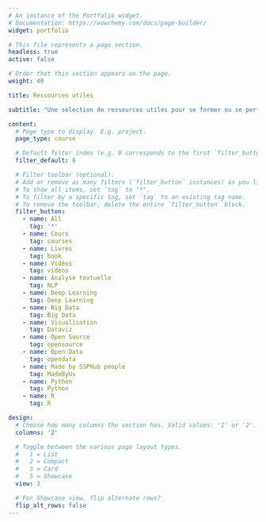 ```yaml
---
# An instance of the Portfolio widget.
# Documentation: https://wowchemy.com/docs/page-builder/
widget: portfolio

# This file represents a page section.
headless: true
active: false

# Order that this section appears on the page.
weight: 40

title: Ressources utiles

subtitle: "Une sélection de ressources utiles pour se former ou se perfectionner à la data-science"

content:
  # Page type to display. E.g. project.
  page_type: course

  # Default filter index (e.g. 0 corresponds to the first `filter_button` instance below).
  filter_default: 0

  # Filter toolbar (optional).
  # Add or remove as many filters (`filter_button` instances) as you like.
  # To show all items, set `tag` to "*".
  # To filter by a specific tag, set `tag` to an existing tag name.
  # To remove the toolbar, delete the entire `filter_button` block.
  filter_button:
    - name: All
      tag: '*'
    - name: Cours
      tag: courses
    - name: Livres
      tag: book
    - name: Vidéos
      tag: videos
    - name: Analyse textuelle
      tag: NLP
    - name: Deep Learning
      tag: Deep Learning
    - name: Big Data
      tag: Big Data
    - name: Visualisation
      tag: Dataviz
    - name: Open Source
      tag: opensource
    - name: Open Data
      tag: opendata
    - name: Made by SSPHub people
      tag: MadeByUs
    - name: Python
      tag: Python
    - name: R
      tag: R

design:
  # Choose how many columns the section has. Valid values: '1' or '2'.
  columns: '2'

  # Toggle between the various page layout types.
  #   1 = List
  #   2 = Compact
  #   3 = Card
  #   5 = Showcase
  view: 3

  # For Showcase view, flip alternate rows?
  flip_alt_rows: false
---
```

